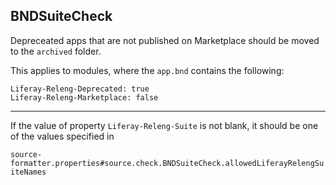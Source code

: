 ## BNDSuiteCheck

Depreceated apps that are not published on Marketplace should be moved to the
`archived` folder.

This applies to modules, where the `app.bnd` contains the following:
```
Liferay-Releng-Deprecated: true
Liferay-Releng-Marketplace: false
```

---

If the value of property `Liferay-Releng-Suite` is not blank, it should be one
of the values specified in

`source-formatter.properties#source.check.BNDSuiteCheck.allowedLiferayRelengSuiteNames`